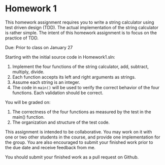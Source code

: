 Homework 1
==========
This homework assignment requires you to write a string calculator using test driven design (TDD). The actual implementation of the string calculator is rather simple. The intent of this homework assignment is to focus on the practice of TDD.

Due: Prior to class on January 27

Starting with the initial source code in Homework1.sln:

1. Implement the four functions of the string calculator, add, subtract, multiply, divide.
2. Each function accepts its left and right arguments as strings.
3. Assume each string is an integer.
4. The code in `main()` will be used to verify the correct behavior of the four functions. Each validation should be correct.

You will be graded on:

1. The correctness of the four functions as measured by the test in the main() function.
2. The organization and structure of the test code.

This assignment is intended to be collaborative. You may work on it with one or two other students in the course, and provide one implementation for the group. You are also encouraged to submit your finished work prior to the due date and receive feedback from me.

You should submit your finished work as a pull request on Github.
